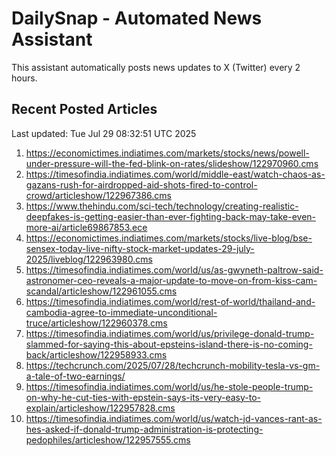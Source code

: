 # DailySnap - Automated News Assistant

This assistant automatically posts news updates to X (Twitter) every 2 hours.

## Recent Posted Articles

Last updated: Tue Jul 29 08:32:51 UTC 2025

1. https://economictimes.indiatimes.com/markets/stocks/news/powell-under-pressure-will-the-fed-blink-on-rates/slideshow/122970960.cms
2. https://timesofindia.indiatimes.com/world/middle-east/watch-chaos-as-gazans-rush-for-airdropped-aid-shots-fired-to-control-crowd/articleshow/122967386.cms
3. https://www.thehindu.com/sci-tech/technology/creating-realistic-deepfakes-is-getting-easier-than-ever-fighting-back-may-take-even-more-ai/article69867853.ece
4. https://economictimes.indiatimes.com/markets/stocks/live-blog/bse-sensex-today-live-nifty-stock-market-updates-29-july-2025/liveblog/122963980.cms
5. https://timesofindia.indiatimes.com/world/us/as-gwyneth-paltrow-said-astronomer-ceo-reveals-a-major-update-to-move-on-from-kiss-cam-scandal/articleshow/122961055.cms
6. https://timesofindia.indiatimes.com/world/rest-of-world/thailand-and-cambodia-agree-to-immediate-unconditional-truce/articleshow/122960378.cms
7. https://timesofindia.indiatimes.com/world/us/privilege-donald-trump-slammed-for-saying-this-about-epsteins-island-there-is-no-coming-back/articleshow/122958933.cms
8. https://techcrunch.com/2025/07/28/techcrunch-mobility-tesla-vs-gm-a-tale-of-two-earnings/
9. https://timesofindia.indiatimes.com/world/us/he-stole-people-trump-on-why-he-cut-ties-with-epstein-says-its-very-easy-to-explain/articleshow/122957828.cms
10. https://timesofindia.indiatimes.com/world/us/watch-jd-vances-rant-as-hes-asked-if-donald-trump-administration-is-protecting-pedophiles/articleshow/122957555.cms
